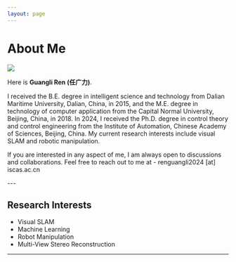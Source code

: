 ```yaml
---
layout: page
---
```


# About Me

<img src="https://rengl.github.io/renguangli.JPG" class="floatpic">

Here is **Guangli Ren (任广力)**.<br>

<p class="justify-align">
I received the B.E. degree in intelligent science and technology from Dalian Maritime University, Dalian, China, in 2015, and the M.E. degree in technology of computer application from the Capital Normal University, Beijing, China, in 2018. In 2024, I received the Ph.D. degree in control theory and control engineering from the Institute of Automation, Chinese Academy of Sciences, Beijing, China. My current research interests include visual SLAM and robotic manipulation.

If you are interested in any aspect of me, I am always open to discussions and collaborations. Feel free to reach out to me at - renguangli2024 [at] iscas.ac.cn
</p>
---

## Research Interests

<!-- **<font color="#990000">I am actively seeking a PhD position for 2025 Fall admission. If you have any information, please contact me!</font>** -->

- Visual SLAM
- Machine Learning
- Robot Manipulation
- Multi-View Stereo Reconstruction

<!-- My current research focuses on practical problems that artificial intelligence faces in real life. My interests are on the **Machine Learning** and its applications in **Computer Vision**. In a word, advanced technologies like ML influence the life of everybody.  I wish to devote my talent to this meaningful cause and bring well-being to society. -->

---

<!-- ## News and Updates

- **June 2024**：XXXX
- **May 2024：**My bachelor thesis won the Annual Best Thesis Award (Top 1/300).
- **April 2024：**Our work *BLEGuard* has been accepted to [XXX 2024](https://www.sigmobile.org/mobisys/2024/) as a poster paper. See you in Japan!

<br> -->
